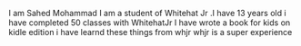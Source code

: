 I am Sahed Mohammad I am a student of Whitehat Jr .I have 13 years old i have completed 50 classes with WhitehatJr
I have wrote a book for kids on kidle edition i have learnd these things from whjr whjr is a super experience 